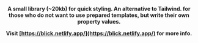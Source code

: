 **<p align="center">A small library (~20kb) for quick styling. An alternative to Tailwind. for those who do not want to use prepared templates, but write their own property values.</p>**
  
**<p align="center">Visit [https://blick.netlify.app/](https://blick.netlify.app/) for more info.</p>**
  



